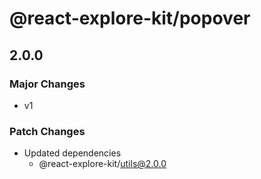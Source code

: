 # @react-explore-kit/popover

## 2.0.0

### Major Changes

- v1

### Patch Changes

- Updated dependencies
  - @react-explore-kit/utils@2.0.0

